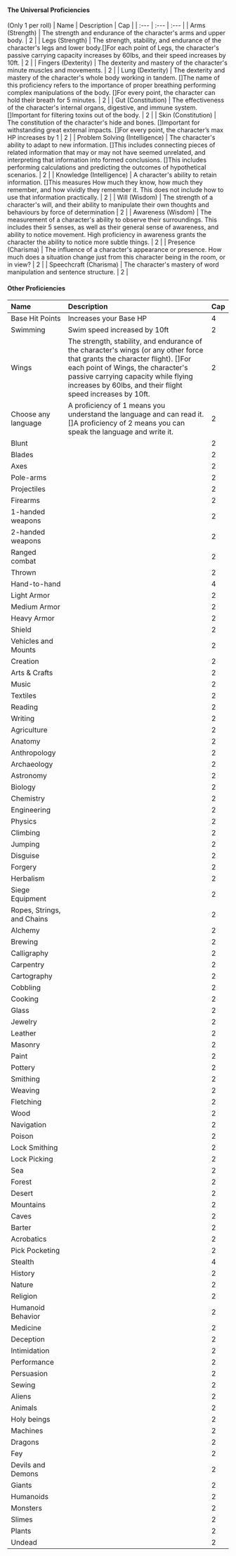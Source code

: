 #### The Universal Proficiencies 
(Only 1 per roll)
| Name | Description | Cap |
| :--- | :--- | :--- |
| Arms (Strength) | The strength and endurance of the character's arms and upper body. | 2 |
| Legs (Strength) | The strength, stability, and endurance of the character's legs and lower body.[]For each point of Legs, the character's passive carrying capacity increases by 60lbs, and their speed increases by 10ft. | 2 |
| Fingers (Dexterity) | The dexterity and mastery of the character's minute muscles and movements. | 2 |
| Lung (Dexterity) | The dexterity and mastery of the character's whole body working in tandem. []The name of this proficiency refers to the importance of proper breathing performing complex manipulations of the body. []For every point, the character can hold their breath for 5 minutes. | 2 |
| Gut (Constitution) | The effectiveness of the character's internal organs, digestive, and immune system. []Important for filtering toxins out of the body. | 2 |
| Skin (Constitution) | The constitution of the character's hide and bones. []Important for withstanding great external impacts. []For every point, the character’s max HP increases by 1 | 2 |
| Problem Solving (Intelligence) | The character's ability to adapt to new information. []This includes connecting pieces of related information that may or may not have seemed unrelated, and interpreting that information into formed conclusions. []This includes performing calculations and predicting the outcomes of hypothetical scenarios. | 2 |
| Knowledge (Intelligence) | A character's ability to retain information. []This measures How much they know, how much they remember, and how vividly they remember it. This does not include how to use that information practically. | 2 |
| Will (Wisdom) | The strength of a character's will, and their ability to manipulate their own thoughts and behaviours by force of determination | 2 |
| Awareness (Wisdom) | The measurement of a character's ability to observe their surroundings. This includes their 5 senses, as well as their general sense of awareness, and ability to notice movement. High proficiency in awareness grants the character the ability to notice more subtle things. | 2 |
| Presence (Charisma) | The influence of a character's appearance or presence. How much does a situation change just from this character being in the room, or in view? | 2 |
| Speechcraft (Charisma) | The character's mastery of word manipulation and sentence structure. | 2 |

#### Other Proficiencies
| Name | Description | Cap |
| :--- | :--- | :--- |
| Base Hit Points | Increases your Base HP | 4 |
| Swimming | Swim speed increased by 10ft | 2 |
| Wings | The strength, stability, and endurance of the character's wings (or any other force that grants the character flight). []For each point of Wings, the character's passive carrying capacity while flying increases by 60lbs, and their flight speed increases by 10ft. | 2 |
| Choose any language | A proficiency of 1 means you understand the language and can read it. []A proficiency of 2 means you can speak the language and write it. | 2 |
| Blunt | | 2 |
| Blades | | 2 |
| Axes | | 2 |
| Pole-arms| | 2 |
| Projectiles | | 2 |
| Firearms | | 2 |
| 1-handed weapons| | 2 |
| 2-handed weapons| | 2 |
| Ranged combat| | 2 |
| Thrown | | 2 |
| Hand-to-hand | | 4 |
| Light Armor | | 2 |
| Medium Armor | | 2 |
| Heavy Armor | | 2 |
| Shield | | 2 |
| Vehicles and Mounts | | 2 |
| Creation | | 2 |
| Arts & Crafts | | 2 |
| Music | | 2 |
| Textiles | | 2 |
| Reading | | 2 |
| Writing | | 2 |
| Agriculture | | 2 |
| Anatomy | | 2 |
| Anthropology | | 2 |
| Archaeology | | 2 |
| Astronomy | | 2 |
| Biology | | 2 |
| Chemistry | | 2 |
| Engineering | | 2 |
| Physics | | 2 |
| Climbing | | 2 |
| Jumping | | 2 |
| Disguise | | 2 |
| Forgery | | 2 |
| Herbalism | | 2 |
| Siege Equipment | | 2 |
| Ropes, Strings, and Chains | | 2 |
| Alchemy | | 2 |
| Brewing | | 2 |
| Calligraphy | | 2 |
| Carpentry | | 2 |
| Cartography | | 2 |
| Cobbling | | 2 |
| Cooking | | 2 |
| Glass | | 2 |
| Jewelry | | 2 |
| Leather | | 2 |
| Masonry | | 2 |
| Paint | | 2 |
| Pottery | | 2 |
| Smithing | | 2 |
| Weaving  | | 2 |
| Fletching | | 2 |
| Wood | | 2 |
| Navigation | | 2 |
| Poison | | 2 |
| Lock Smithing | | 2 |
| Lock Picking | | 2 |
| Sea | | 2 |
| Forest | | 2 |
| Desert | | 2 |
| Mountains | | 2 |
| Caves | | 2 |
| Barter | | 2 |
| Acrobatics | | 2 |
| Pick Pocketing | | 2 |
| Stealth | | 4 |
| History | | 2 |
| Nature | | 2 |
| Religion | | 2 |
| Humanoid Behavior | | 2 |
| Medicine | | 2 |
| Deception | | 2 |
| Intimidation | | 2 |
| Performance | | 2 |
| Persuasion | | 2 |
| Sewing | | 2 |
| Aliens | | 2 |
| Animals | | 2 |
| Holy beings | | 2 |
| Machines | | 2 |
| Dragons | | 2 |
| Fey | | 2 |
| Devils and Demons | | 2 |
| Giants | | 2 |
| Humanoids | | 2 |
| Monsters | | 2 |
| Slimes | | 2 |
| Plants | | 2 |
| Undead | | 2 |
